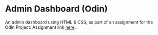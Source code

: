 # Admin Dashboard (Odin)

An admin dashboard using HTML & CSS, as part of an assignment for the Odin Project. Assignment link <a href="https://www.theodinproject.com/lessons/node-path-intermediate-html-and-css-admin-dashboard">here</a>.
